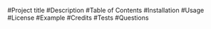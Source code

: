 #Project title
#Description
#Table of Contents
#Installation
#Usage
#License
#Example
#Credits
#Tests
#Questions
